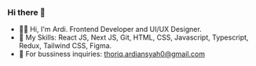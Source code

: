 ### Hi there 👋

- 👋🏻 Hi, I'm Ardi. Frontend Developer and UI/UX Designer.
- 🎯 My Skills: React JS, Next JS, Git, HTML, CSS, Javascript, Typescript, Redux, Tailwind CSS, Figma.
- 📧 For bussiness inquiries: thoriq.ardiansyah0@gmail.com
<!--
**thoriqardiansyah/thoriqardiansyah** is a ✨ _special_ ✨ repository because its `README.md` (this file) appears on your GitHub profile.

Here are some ideas to get you started:

- 🔭 I’m currently working on ...
- 🌱 I’m currently learning ...
- 👯 I’m looking to collaborate on ...
- 🤔 I’m looking for help with ...
- 💬 Ask me about ...
- 📫 How to reach me: ...
- 😄 Pronouns: ...
- ⚡ Fun fact: ...
-->
